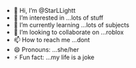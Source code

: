 - 👋 Hi, I’m @StarLLightt
- 👀 I’m interested in ...lots of stuff
- 🌱 I’m currently learning ...lots of subjects 
- 💞️ I’m looking to collaborate on ...roblox
- 📫 How to reach me ...dont
- 😄 Pronouns: ...she/her
- ⚡ Fun fact: ...my life is a joke

<!---
StarLLightt/StarLLightt is a ✨ special ✨ repository because its `README.md` (this file) appears on your GitHub profile.
You can click the Preview link to take a look at your changes.
--->
